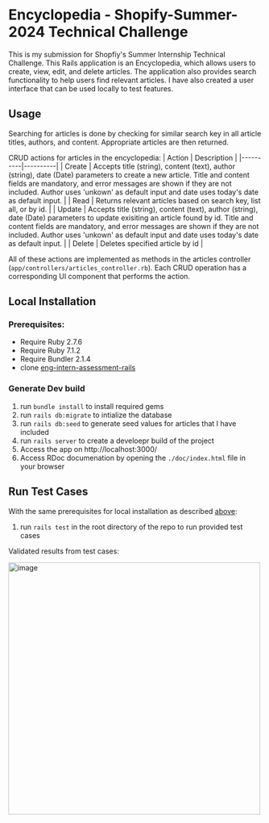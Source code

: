 # Encyclopedia - Shopify-Summer-2024 Technical Challenge

This is my submission for Shopfiy's Summer Internship Technical Challenge. This Rails application is an Encyclopedia, which allows users to create, view, edit, and delete articles. The application also provides search functionality to help users find relevant articles. I have also created a user interface that can be used locally to test features.

## Usage

Searching for articles is done by checking for similar search key in all article titles, authors, and content. Appropriate articles are then returned.

CRUD actions for articles in the encyclopedia: 
| Action | Description | 
|----------|----------|
| Create | Accepts title (string), content (text), author (string), date (Date) parameters to create a new article. Title and content fields are mandatory, and error messages are shown if they are not included. Author uses 'unkown' as default input and date uses today's date as default input. |
| Read | Returns relevant articles based on search key, list all, or by id. | 
| Update | Accepts title (string), content (text), author (string), date (Date) parameters to update exisiting an article found by id. Title and content fields are mandatory, and error messages are shown if they are not included. Author uses 'unkown' as default input and date uses today's date as default input. | 
| Delete | Deletes specified article by id | 

All of these actions are implemented as methods in the articles controller (`app/controllers/articles_controller.rb`). Each CRUD operation has a corresponding UI component that performs the action.

## Local Installation
### Prerequisites:
- Require Ruby 2.7.6
- Require Ruby 7.1.2
- Require Bundler 2.1.4
- clone [eng-intern-assessment-rails](https://github.com/adarsh-swe/eng-intern-assessment-rails)

### Generate Dev build
1. run `bundle install` to install required gems
2. run `rails db:migrate` to intialize the database
3. run `rails db:seed` to generate seed values for articles that I have included
4. run `rails server` to create a develoepr build of the project
5. Access the app on http://localhost:3000/
6. Access RDoc documenation by opening the `./doc/index.html` file in your browser

## Run Test Cases
With the same prerequisites for local installation as described [above](#local-installation):
1. run `rails test` in the root directory of the repo to run provided test cases

Validated results from test cases:

<img width="500" alt="image" src="https://github.com/adarsh-swe/eng-intern-assessment-rails/assets/59131301/1ba0c32f-2e5f-4310-bc43-66b790f0af5a">

